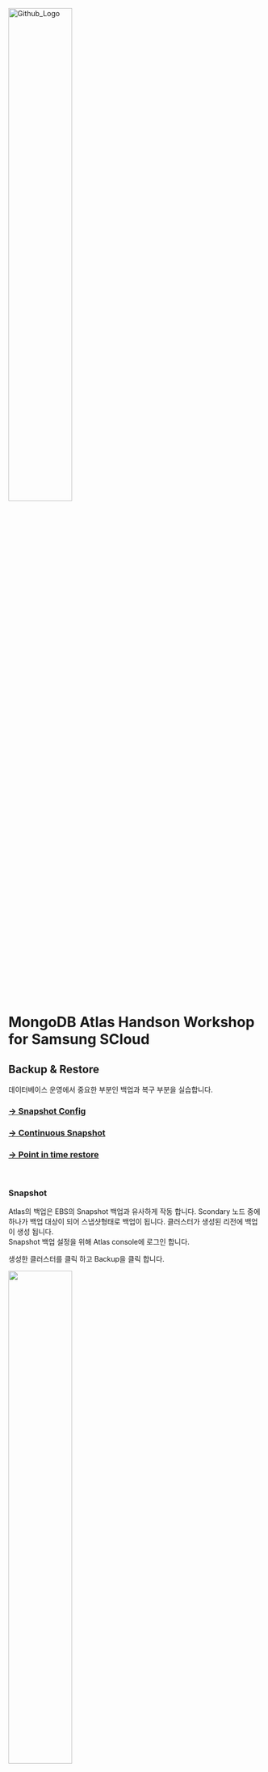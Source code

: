 <img src="https://companieslogo.com/img/orig/MDB_BIG-ad812c6c.png?t=1648915248" width="50%" title="Github_Logo"/> <br>


# MongoDB Atlas Handson Workshop for Samsung SCloud

## Backup & Restore
데이터베이스 운영에서 중요한 부분인 백업과 복구 부분을 실습합니다.

### [&rarr; Snapshot Config](#Snapshot)

### [&rarr; Continuous Snapshot](#Continuous)

### [&rarr; Point in time restore](#Restore)


<br>


### Snapshot

Atlas의 백업은 EBS의 Snapshot 백업과 유사하게 작동 합니다. Scondary 노드 중에 하나가 백업 대상이 되어 스냅샷형태로 백업이 됩니다. 클러스터가 생성된 리전에 백업이 생성 됩니다.   
Snapshot 백업 설정을 위해 Atlas console에 로그인 합니다.  

생성한 클러스터를 클릭 하고 Backup을 클릭 합니다.   

<img src="/04.operation/images/image01.png" width="50%" height="50%">     

스냅샷의 정책을 확인 합니다. 해당 시간이 되어야 백업이 진행 되어 시간이 소요 됨으로 On-demand backup을 수행 하도록 합니다. Snapshot 을 클릭 하고 take snapshot now를 클릭 합니다.

<img src="/04.operation/images/image02.png" width="50%" height="50%">     

스냅샷에 대한 설명을 작성하고 보유 기간을 입력 후 snapshot을 클릭 합니다.

<img src="/04.operation/images/image03.png" width="50%" height="50%">     

스냅샷 생성은 몇분이 소요 됩니다.

몇분후 백업이 생성 된 것을 확인 할 수 있습니다.

<img src="/04.operation/images/image04.png" width="50%" height="50%">     



### Continuous
Continuous Backup 으로 특정 시간으로 복구하기 위한 설정을 합니다. 클러스터의 Edit Configuration을 클릭 하고 Continuous Backup을 On 하여 줍니다.

<img src="/04.operation/images/image05.png" width="50%" height="50%">     

클러스터 정보를 변경 하여 줍니다. (적용은 몇분이 소요 됩니다.)     
백업 설정을 위해 클러스터 정보의 Backup을 선택 하여 줍니다.

<img src="/04.operation/images/image06.png" width="50%" height="50%">     

Point in time restore policy의 Restore window 입력을 확인 합니다. 해당 시간은 Snapshot중 hourly snapshot의 보관 주기보다 작아야 합니다. 복구 과정에서 hourly snapshot이용하여 복구 후 restore window 기간 동안 보관한 로그에서 Snapshot 시간과 복구하려는 시간 동안의 데이터를 복구 하여 줍니다.
(설정 내용으로 현재 시간 기준 7일 이전의 시간으로 복구가 가능 합니다)

#### Restore

특정 시간으로 복구를 위해 데이터를 생성 하여 줍니다.  Mongosh을 이용하여 데이터를 2 차례 생성 하여 줍니다. (1분 차이를 두고 생성 하고 시간을 기록 하여 줍니다)   

````
Atlas atlas-wwrcm3-shard-0 [primary] test> use backup
switched to db backup

Atlas atlas-wwrcm3-shard-0 [primary] backup> for (i = 0; i < 10; i++) { let insertDoc = { number: i, create_at: new Date() }; db.backupcol.insertOne(insertDoc);}
{
  acknowledged: true,
  insertedId: ObjectId("6484109fc539c07478c60252")
}
Atlas atlas-wwrcm3-shard-0 [primary] backup> db.backupcol.find().count()
10
Atlas atlas-wwrcm3-shard-0 [primary] backup> 

````

10건의 데이터가 들어간 것을 확인 할 수 있으며 생성한 시간을 확인 해 봅니다.

````
Atlas atlas-wwrcm3-shard-0 [primary] backup> db.backupcol.findOne()
{
  _id: ObjectId("64841679e5fc659d04711bd6"),
  number: 0,
  create_at: ISODate("2023-06-10T06:21:45.232Z")
}
````

1분 이상 지난 후 다시 데이터를 생성 하여 줍니다.

````
Atlas atlas-wwrcm3-shard-0 [primary] backup> for (i = 10; i < 20; i++) { let insertDoc = { number: i, create_at: new Date() }; db.backupcol.insertOne(insertDoc);}
{
  acknowledged: true,
  insertedId: ObjectId("648416a7e5fc659d04711be9")
}
Atlas atlas-wwrcm3-shard-0 [primary] backup> db.backupcol.find().count()
20
Atlas atlas-wwrcm3-shard-0 [primary] backup> db.backupcol.findOne({number:19})
{
  _id: ObjectId("648416a7e5fc659d04711be9"),
  number: 19,
  create_at: ISODate("2023-06-10T06:22:31.660Z")
}
````

전체 데이터의 개수가 20 개 인것을 확인 할 수 있습니다. 시간이 ISODate("2023-06-10T06:22:31.660Z")으로 1분의 차이가 있는 것을 확인 할 수 있습니다.    

데이터 복구 테스트를 위해 클러스터 내부에 Backup을 클릭 하고 Point in time restore를 클릭 합니다.   


<img src="/04.operation/images/image07.png" width="50%" height="50%">     


시간을 첫번째 10개 데이터가 생성된 시간을 선택 합니다. ISODate("2023-06-10T06:21:45.232Z")

<img src="/04.operation/images/image08.png" width="50%" height="50%">     

다음을 선택 하여 복구 대상 클러스터를 선택 합니다. 테스트를 위한 것임으로 현재 클러스터를 선택 합니다. (현재 데이터를 무시하고 지정한 시간의 데이터로 복구 됩니다.)   

<img src="/04.operation/images/image09.png" width="50%" height="50%">     

복구에 수분이 소요 됩니다.

복구 완료 후 클러스터 컬렉션의 정보를 확인 하면 데이터가 10건이 있는 것을 확인 할 수 있습니다.

<img src="/04.operation/images/image10.png" width="50%" height="50%">     

Mongosh 로 데이터를 확인해 보면 전에 생성한 10개의 데이터 만 있는 것을 확인 할 수 있습니다.  

````
Atlas atlas-wwrcm3-shard-0 [primary] backup> db.backupcol.find({number:9})
[
  {
    _id: ObjectId("64841679e5fc659d04711bdf"),
    number: 9,
    create_at: ISODate("2023-06-10T06:21:45.322Z")
  }
]
Atlas atlas-wwrcm3-shard-0 [primary] backup> db.backupcol.find({number:10})

Atlas atlas-wwrcm3-shard-0 [primary] backup>

````